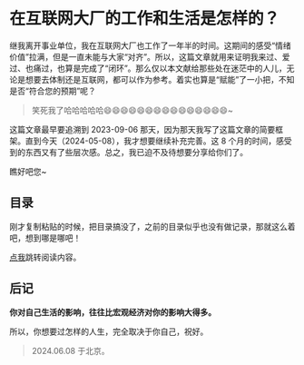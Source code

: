 # 在互联网大厂的工作和生活是怎样的？

继我离开事业单位，我在互联网大厂也工作了一年半的时间。这期间的感受“情绪价值”拉满，但是一直未能与大家“对齐”。所以，这篇文章就用来证明我来过、爱过、也痛过，也算是完成了“闭环”。那么仅以本文献给那些处在迷茫中的人儿，无论是想要去体制还是互联网，都可以作为参考。着实也算是“赋能”了一小把，不知是否“符合您的预期”呢？

> 笑死我了哈哈哈哈哈😄😄😄😄😄😄😄😄😄😄😄😄😄😄😄~

这篇文章最早要追溯到 2023-09-06 那天，因为那天我写了这篇文章的简要框架。直到今天（2024-05-08），我才想要继续补充完善。这 8 个月的时间，感受到的东西又有了些层次感。总之，我已迫不及待想要分享给你们了。

瞧好吧您~

## 目录

刚才复制粘贴的时候，把目录搞没了，之前的目录似乎也没有做记录，那就这么着吧，想到哪是哪吧！

[点我](https://github.com/i0Ek3/work-and-life-in-huge-tech-commpany/blob/main/Context.md)跳转阅读内容。

## 后记

**你对自己生活的影响，往往比宏观经济对你的影响大得多。**

所以，你想要过怎样的人生，完全取决于你自己，祝好。

> 2024.06.08 于北京。
